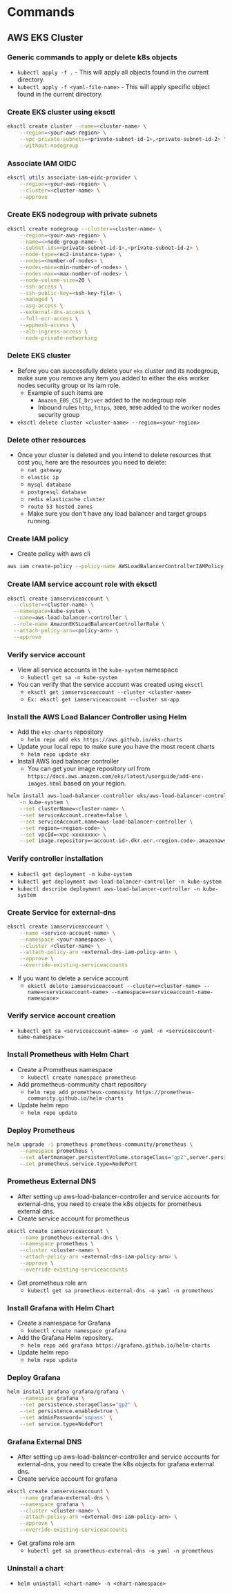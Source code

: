 # Commands
## AWS EKS Cluster

### Generic commands to apply or delete k8s objects
* `kubectl apply -f .` - This will apply all objects found in the current directory.
* `kubectl apply -f <yaml-file-name>` - This will apply specific object found in the current directory.

### Create EKS cluster using eksctl
```sh
eksctl create cluster --name=<cluster-name> \
    --region=<your-aws-region> \
    --vpc-private-subnets=<private-subnet-id-1>,<private-subnet-id-2> \
    --without-nodegroup
```

### Associate IAM OIDC
```sh
eksctl utils associate-iam-oidc-provider \
    --region=<your-aws-region> \
    --cluster=<cluster-name> \
    --approve
```

### Create EKS nodegroup with private subnets
```sh
eksctl create nodegroup --cluster=<cluster-name> \
    --region=<your-aws-region> \
    --name=<>node-group-name> \
    --subnet-ids=<private-subnet-id-1>,<private-subnet-id-2> \
    --node-type=<ec2-instance-type> \
    --nodes=<number-of-nodes> \
    --nodes-min=<min-number-of-nodes> \
    --nodes-max=<max-number-of-nodes> \
    --node-volume-size=20 \
    --ssh-access \
    --ssh-public-key=<ssh-key-file> \
    --managed \
    --asg-access \
    --external-dns-access \
    --full-ecr-access \
    --appmesh-access \
    --alb-ingress-access \
    --node-private-networking
```

### Delete EKS cluster
* Before you can successfully delete your `eks` cluster and its nodegroup, make sure you remove any item you added to either the eks worker nodes security group or its iam role.
  * Example of such items are
    * `Amazon_EBS_CSI_Driver` added to the nodegroup role
    * Inbound rules `http`, `https`, `3000`, `9090` added to the worker nodes security group
* `eksctl delete cluster <cluster-name> --region=<your-region>`

### Delete other resources
* Once your cluster is deleted and you intend to delete resources that cost you, here are the resources you need to delete:
  * `nat gateway`
  * `elastic ip`
  * `mysql database`
  * `postgresql database`
  * `redis elasticache cluster`
  * `route 53 hosted zones`
  * Make sure you don't have any load balancer and target groups running.

### Create IAM policy
* Create policy with aws cli
```sh
aws iam create-policy --policy-name AWSLoadBalancerControllerIAMPolicy --policy-document file://iam_policy.json
```

### Create IAM service account role with eksctl
```sh
eksctl create iamserviceaccount \
  --cluster=<cluster-name> \
  --namespace=kube-system \
  --name=aws-load-balancer-controller \
  --role-name AmazonEKSLoadBalancerControllerRole \
  --attach-policy-arn=<policy-arn> \
  --approve
```

### Verify service account
* View all service accounts in the `kube-system` namespace
  * `kubectl get sa -n kube-system`
* You can verify that the service account was created using `eksctl`
  * `eksctl get iamserviceaccount --cluster <cluster-name>`
  * `Ex: eksctl get iamserviceaccount --cluster sm-app`

### Install the AWS Load Balancer Controller using Helm
* Add the `eks-charts` repository
  * `helm repo add eks https://aws.github.io/eks-charts`
* Update your local repo to make sure you have the most recent charts
  * `helm repo update eks`
* Install AWS load balancer controller
  * You can get your image repository url from `https://docs.aws.amazon.com/eks/latest/userguide/add-ons-images.html` based on your region.
```sh
helm install aws-load-balancer-controller eks/aws-load-balancer-controller \
    -n kube-system \
    --set clusterName=<cluster-name> \
    --set serviceAccount.create=false \
    --set serviceAccount.name=aws-load-balancer-controller \
    --set region=<region-code> \
    --set vpcId=<vpc-xxxxxxxx> \
    --set image.repository=<account-id>.dkr.ecr.<region-code>.amazonaws.com/amazon/aws-load-balancer-controller
```

### Verify controller installation
* `kubectl get deployment -n kube-system`
* `kubectl get deployment aws-load-balancer-controller -n kube-system`
* `kubectl describe deployment aws-load-balancer-controller -n kube-system`

### Create Service for external-dns
```sh
eksctl create iamserviceaccount \
    --name <service-account-name> \
    --namespace <your-namespace> \
    --cluster <cluster-name> \
    --attach-policy-arn <external-dns-iam-policy-arn> \
    --approve \
    --override-existing-serviceaccounts
```
* If you want to delete a service account
  * `eksctl delete iamserviceaccount --cluster=<cluster-name> --name=<serviceaccount-name> --namespace=<serviceaccount-name-namespace>`

### Verify service account creation
* `kubectl get sa <serviceaccount-name> -o yaml -n <serviceaccount-name-namespace>`

### Install Prometheus with Helm Chart
* Create a Prometheus namespace
  * `kubectl create namespace prometheus`
* Add prometheus-community chart repository
  * `helm repo add prometheus-community https://prometheus-community.github.io/helm-charts`
* Update helm repo
  * `helm repo update`

### Deploy Prometheus
```sh
helm upgrade -i prometheus prometheus-community/prometheus \
    --namespace prometheus \
    --set alertmanager.persistentVolume.storageClass="gp2",server.persistentVolume.storageClass="gp2" \
    --set prometheus.service.type=NodePort
```

### Prometheus External DNS
* After setting up aws-load-balancer-controller and service accounts for external-dns, you need to create the k8s objects for prometheus external dns.
* Create service account for prometheus
```sh
eksctl create iamserviceaccount \
    --name prometheus-external-dns \
    --namespace prometheus \
    --cluster <cluster-name> \
    --attach-policy-arn <external-dns-iam-policy-arn> \
    --approve \
    --override-existing-serviceaccounts
```
* Get prometheus role arn
  * `kubectl get sa prometheus-external-dns -o yaml -n prometheus`

### Install Grafana with Helm Chart
* Create a namespace for Grafana
  * `kubectl create namespace grafana`
* Add the Grafana Helm repository.
  * `helm repo add grafana https://grafana.github.io/helm-charts`
* Update helm repo
  * `helm repo update`

### Deploy Grafana
```sh
helm install grafana grafana/grafana \
    --namespace grafana \
    --set persistence.storageClass="gp2" \
    --set persistence.enabled=true \
    --set adminPassword='smpass' \
    --set service.type=NodePort
```

### Grafana External DNS
- After setting up aws-load-balancer-controller and service accounts for external-dns, you need to create the k8s objects for grafana external dns.
- Create service account for grafana
```sh
eksctl create iamserviceaccount \
    --name grafana-external-dns \
    --namespace grafana \
    --cluster <cluster-name> \
    --attach-policy-arn <external-dns-iam-policy-arn> \
    --approve \
    --override-existing-serviceaccounts
```
* Get grafana role arn
  * `kubectl get sa prometheus-external-dns -o yaml -n prometheus`

### Uninstall a chart
* `helm uninstall <chart-name> -n <chart-namespace>`